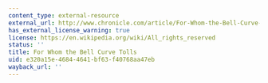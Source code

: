 ```yaml
---
content_type: external-resource
external_url: http://www.chronicle.com/article/For-Whom-the-Bell-Curve-Tolls/146425/
has_external_license_warning: true
license: https://en.wikipedia.org/wiki/All_rights_reserved
status: ''
title: For Whom the Bell Curve Tolls
uid: e320a15e-4684-4641-bf63-f40768aa47eb
wayback_url: ''
---
```

